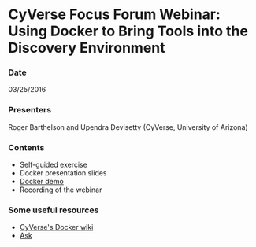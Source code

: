 # CyVerse Focus Forum Webinar: Using Docker to Bring Tools into the Discovery Environment

### Date
03/25/2016

### Presenters
Roger Barthelson and Upendra Devisetty (CyVerse, University of Arizona)

### Contents
- Self-guided exercise
- Docker presentation slides
- [Docker demo](https://github.com/upendrak/docker-webinar-1/blob/master/demo.md)
- Recording of the webinar

### Some useful resources
- [CyVerse's Docker wiki](https://pods.iplantcollaborative.org/wiki/display/DEmanual/Dockerizing+Your+Tools+for+the+CyVerse+Discovery+Environment)
- [Ask](http://ask.iplantcollaborative.org/questions/)

